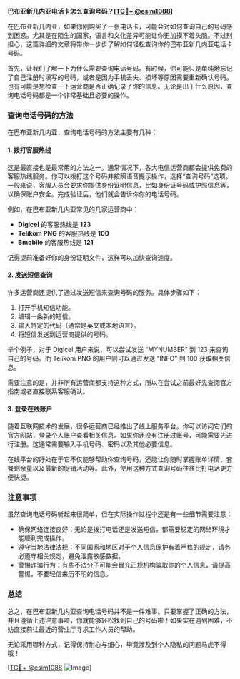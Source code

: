 **巴布亚新几内亚电话卡怎么查询号码？[[TG💪+ @esim1088](https://t.me/s/esim1088)]**

在巴布亚新几内亚，如果你刚购买了一张电话卡，可能会对如何查询自己的号码感到困惑。尤其是在陌生的国家，语言和文化差异可能让你更加摸不着头脑。不过别担心，这篇详细的文章将带你一步步了解如何轻松查询你的巴布亚新几内亚电话卡号码。

首先，让我们了解一下为什么需要查询电话号码。有时候，你可能只是单纯地忘记了自己注册时填写的号码，或者是因为手机丢失、损坏等原因需要重新确认号码。也有可能是想检查一下运营商是否正确记录了你的信息。无论是出于什么原因，查询电话号码都是一个非常基础且必要的操作。

### 查询电话号码的方法

在巴布亚新几内亚，查询电话号码的方法主要有几种：

#### 1. 拨打客服热线

这是最直接也是最常用的方法之一。通常情况下，各大电信运营商都会提供免费的客服热线服务。你可以拨打这个号码并按照语音提示操作，选择“查询号码”选项。一般来说，客服人员会要求你提供身份证明信息，比如身份证号码或护照信息等，以确保账户安全。完成验证后，他们就会告诉你你的电话号码。

例如，在巴布亚新几内亚常见的几家运营商中：
- **Digicel** 的客服热线是 **123**
- **Telikom PNG** 的客服热线是 **100**
- **Bmobile** 的客服热线是 **121**

记得提前准备好你的身份证明文件，这样可以加快查询速度。

#### 2. 发送短信查询

许多运营商还提供了通过发送短信来查询号码的服务。具体步骤如下：
1. 打开手机短信功能。
2. 编辑一条新的短信。
3. 输入特定的代码（通常是英文或本地语言）。
4. 将短信发送到运营商提供的号码。

举个例子，对于 Digicel 用户来说，可以尝试发送 “MYNUMBER” 到 123 来查询自己的号码。而 Telikom PNG 的用户则可以通过发送 “INFO” 到 100 获取相关信息。

需要注意的是，并非所有运营商都支持这种方式，所以在尝试之前最好先查阅官方指南或者直接联系客服确认。

#### 3. 登录在线账户

随着互联网技术的发展，很多运营商已经推出了线上服务平台。你可以访问它们的官方网站，登录个人账户查看相关信息。如果你还没有注册过账号，可能需要先进行注册。这通常需要输入手机号码、密码以及其他必要信息。

在线平台的好处在于它不仅能够帮助你查询号码，还能让你随时掌握账单详情、套餐剩余量以及最新的促销活动等。此外，使用这种方式查询号码往往比打电话更方便快捷。

### 注意事项

虽然查询电话号码听起来很简单，但在实际操作过程中还是有一些细节需要注意：

- 确保网络连接良好：无论是拨打电话还是发送短信，都需要稳定的网络环境才能顺利完成操作。
- 遵守当地法律法规：不同国家和地区对于个人信息保护有着严格的规定，请务必遵守相关规定，避免泄露敏感数据。
- 警惕诈骗行为：有些不法分子可能会冒充正规机构骗取你的个人信息，请提高警惕，不要轻信来历不明的信息。

### 总结

总之，在巴布亚新几内亚查询电话号码并不是一件难事。只要掌握了正确的方法，并且遵循上述注意事项，你就能够轻松找到自己的号码啦！如果实在遇到困难，不妨直接前往最近的营业厅寻求工作人员的帮助。

无论采用哪种方式，记得保持耐心与细心，毕竟涉及到个人隐私的问题马虎不得哦！

[[TG💪+ @esim1088](https://t.me/s/esim1088) ![Image](https://i.postimg.cc/4NQfJmqS/Snipaste-2025-05-13-00-14-12.png)]